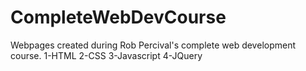 # CompleteWebDevCourse
Webpages created during Rob Percival's complete web development course. 
1-HTML
2-CSS
3-Javascript
4-JQuery

